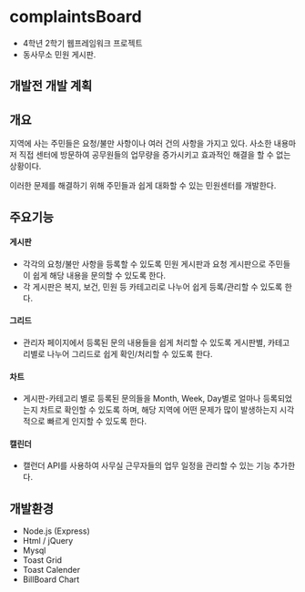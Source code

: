 # complaintsBoard
- 4학년 2학기 웹프레임워크 프로젝트
- 동사무소 민원 게시판.

## 개발전 개발 계획

## 개요
지역에 사는 주민들은 요청/불만 사항이나 여러 건의 사항을 가지고 있다. 사소한 내용마저 직접 센터에 방문하여 공무원들의 업무량을 증가시키고 효과적인 해결을 할 수 없는 상황이다.

이러한 문제를 해결하기 위해 주민들과 쉽게 대화할 수 있는 민원센터를 개발한다.

## 주요기능
#### 게시판
- 각각의 요청/불만 사항을 등록할 수 있도록 민원 게시판과 요청 게시판으로 주민들이 쉽게 해당 내용을 문의할 수 있도록 한다.
- 각 게시판은 복지, 보건, 민원 등 카테고리로 나누어 쉽게 등록/관리할 수 있도록 한다.

#### 그리드
- 관리자 페이지에서 등록된 문의 내용들을 쉽게 처리할 수 있도록 게시판별, 카테고리별로 나누어 그리드로 쉽게 확인/처리할 수 있도록 한다.

#### 차트
- 게시판-카테고리 별로 등록된 문의들을 Month, Week, Day별로 얼마나 등록되었는지 차트로 확인할 수 있도록 하며, 해당 지역에 어떤 문제가 많이 발생하는지 시각적으로 빠르게 인지할 수 있도록 한다.

#### 캘린더
- 캘런더 API를 사용하여 사무실 근무자들의 업무 일정을 관리할 수 있는 기능 추가한다.

## 개발환경
- Node.js (Express)
- Html / jQuery
- Mysql
- Toast Grid
- Toast Calender
- BillBoard Chart
